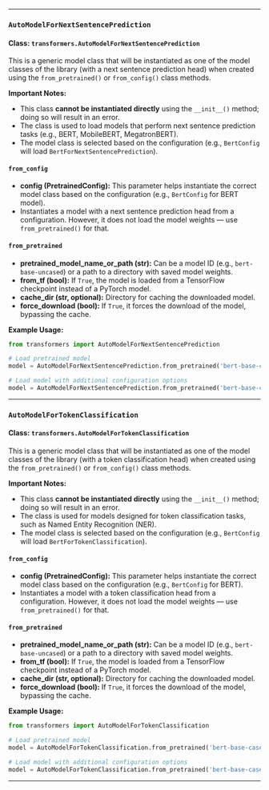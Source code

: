 
---

### `AutoModelForNextSentencePrediction`
#### Class: `transformers.AutoModelForNextSentencePrediction`

This is a generic model class that will be instantiated as one of the model classes of the library (with a next sentence prediction head) when created using the `from_pretrained()` or `from_config()` class methods.

**Important Notes:**
- This class **cannot be instantiated directly** using the `__init__()` method; doing so will result in an error.
- The class is used to load models that perform next sentence prediction tasks (e.g., BERT, MobileBERT, MegatronBERT).
- The model class is selected based on the configuration (e.g., `BertConfig` will load `BertForNextSentencePrediction`).

#### `from_config`
- **config (PretrainedConfig):** This parameter helps instantiate the correct model class based on the configuration (e.g., `BertConfig` for BERT model).
- Instantiates a model with a next sentence prediction head from a configuration. However, it does not load the model weights — use `from_pretrained()` for that.

#### `from_pretrained`
- **pretrained_model_name_or_path (str):** Can be a model ID (e.g., `bert-base-uncased`) or a path to a directory with saved model weights.
- **from_tf (bool):** If `True`, the model is loaded from a TensorFlow checkpoint instead of a PyTorch model.
- **cache_dir (str, optional):** Directory for caching the downloaded model.
- **force_download (bool):** If `True`, it forces the download of the model, bypassing the cache.

**Example Usage:**
```python
from transformers import AutoModelForNextSentencePrediction

# Load pretrained model
model = AutoModelForNextSentencePrediction.from_pretrained('bert-base-cased')

# Load model with additional configuration options
model = AutoModelForNextSentencePrediction.from_pretrained('bert-base-cased', output_attentions=True)
```

---

### `AutoModelForTokenClassification`
#### Class: `transformers.AutoModelForTokenClassification`

This is a generic model class that will be instantiated as one of the model classes of the library (with a token classification head) when created using the `from_pretrained()` or `from_config()` class methods.

**Important Notes:**
- This class **cannot be instantiated directly** using the `__init__()` method; doing so will result in an error.
- The class is used for models designed for token classification tasks, such as Named Entity Recognition (NER).
- The model class is selected based on the configuration (e.g., `BertConfig` will load `BertForTokenClassification`).

#### `from_config`
- **config (PretrainedConfig):** This parameter helps instantiate the correct model class based on the configuration (e.g., `BertConfig` for BERT).
- Instantiates a model with a token classification head from a configuration. However, it does not load the model weights — use `from_pretrained()` for that.

#### `from_pretrained`
- **pretrained_model_name_or_path (str):** Can be a model ID (e.g., `bert-base-uncased`) or a path to a directory with saved model weights.
- **from_tf (bool):** If `True`, the model is loaded from a TensorFlow checkpoint instead of a PyTorch model.
- **cache_dir (str, optional):** Directory for caching the downloaded model.
- **force_download (bool):** If `True`, it forces the download of the model, bypassing the cache.

**Example Usage:**
```python
from transformers import AutoModelForTokenClassification

# Load pretrained model
model = AutoModelForTokenClassification.from_pretrained('bert-base-cased')

# Load model with additional configuration options
model = AutoModelForTokenClassification.from_pretrained('bert-base-cased', output_attentions=True)
```

--- 
